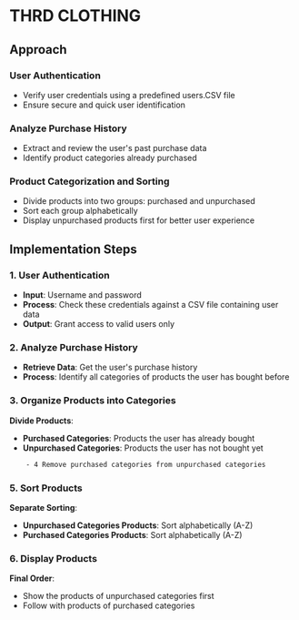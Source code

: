 # THRD CLOTHING


## Approach

### User Authentication
- Verify user credentials using a predefined users.CSV file
- Ensure secure and quick user identification

### Analyze Purchase History
- Extract and review the user's past purchase data
- Identify product categories already purchased

### Product Categorization and Sorting
- Divide products into two groups: purchased and unpurchased
- Sort each group alphabetically
- Display unpurchased products first for better user experience

## Implementation Steps

### 1. User Authentication
- **Input**: Username and password
- **Process**: Check these credentials against a CSV file containing user data
- **Output**: Grant access to valid users only

### 2. Analyze Purchase History
- **Retrieve Data**: Get the user's purchase history
- **Process**: Identify all categories of products the user has bought before

### 3. Organize Products into Categories
**Divide Products**:
- **Purchased Categories**: Products the user has already bought
- **Unpurchased Categories**: Products the user has not bought yet


```diff
    - 4 Remove purchased categories from unpurchased categories
```


### 5. Sort Products
**Separate Sorting**:
- **Unpurchased Categories Products**: Sort alphabetically (A-Z)
- **Purchased Categories Products**: Sort alphabetically (A-Z)

### 6. Display Products
**Final Order**:
- Show the products of unpurchased categories first
- Follow with products of purchased categories 

